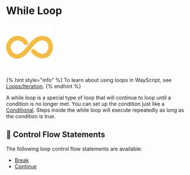 # While Loop

![](../../../.gitbook/assets/while.png)

{% hint style="info" %}
To learn about using loops in WayScript, see [Loops/Iteration](../../../getting_started/looping-iteration.md).
{% endhint %}

A while loop is a special type of loop that will continue to loop until a condition is no longer met. You can set up the condition just like a [Conditional](../../../getting_started/conditionals.md). Steps inside the while loop will execute repeatedly as long as the condition is true.

## 📖 Control Flow Statements

The following loop control flow statements are available:

* [Break](break.md)
* [Continue](continue.md)

